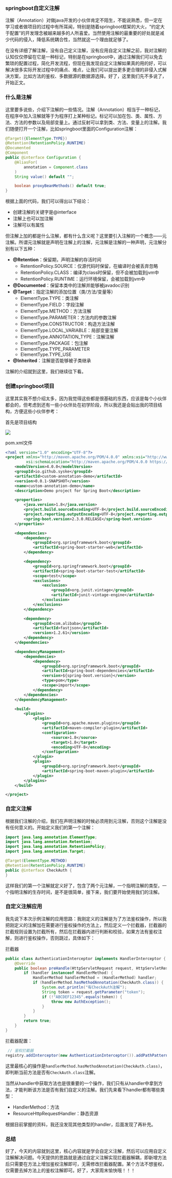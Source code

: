 ### springboot自定义注解

注解（Annotation）对做java开发的小伙伴肯定不陌生，不能说熟悉，但一定在学习或者做项目的过程中有所耳闻，特别是随着springboot框架的大火，“约定大于配置”的开发理念被越来越多的人所喜爱。当然使用注解的最重要的好处就是减少代码的侵入，降低系统耦合性，当然就这一个理由就足够了。

在没有详细了解注解，没有自己定义注解，没有应用自定义注解之前，我对注解的认知仅仅停留在它是一种标记，特别是在springboot中，通过注解我们可以免去繁琐的配置过程，简化开发流程，但现在我发现自定义注解如果真的用的好，可以解决很多实际开发过程中的痛点、难点，让我们可以提出更多更合理的非侵入式解决方案，比如方法的鉴权、多数据源的数据源选择。好了，这里我们先不多说了，开始正文。

### 什么是注解

这里要多说些，介绍下注解的一些情况。注解（Annotation）相当于一种标记，在程序中加入注解就等于为程序打上某种标记。标记可以加在包、类、属性、方法、方法的参数以及局部变量上。通过反射可以拿到类、方法、变量上的注解。我们随便打开一个注解，比如springboot里面的Configuration注解：

```java
@Target({ElementType.TYPE})
@Retention(RetentionPolicy.RUNTIME)
@Documented
@Component
public @interface Configuration {
    @AliasFor(
        annotation = Component.class
    )
    String value() default "";

    boolean proxyBeanMethods() default true;
}
```

根据上面的代码，我们可以得出以下结论：

- 创建注解的关键字是@interface
- 注解上也可以加注解
- 注解可以有属性

但注解上加的都是什么注解，都有什么含义呢？这里要引入注解的一个概念——元注解。所谓元注解就是声明在注解上的注解，元注解是注解的一种声明，元注解分别有以下五种：

- **@Retention**：保留期，声明注解的存活时间
  - RetentionPolicy.SOURCE：仅源代码时保留，在编译时会被丢弃忽略
  - RetentionPolicy.CLASS：编译为class时保留，但不会被加载到jvm中
  - RetentionPolicy.RUNTIME：运行环境保留，会被加载到jvm中
- **@Documented**：保留本类中的注解并能够被javadoc识别
- **@Target**：指定注解的添加位置（类/方法/变量等）
  - ElementType.TYPE：类注解
  - ElementType.FIELD：字段注解
  - ElementType.METHOD：方法注解
  - ElementType.PARAMETER：方法内的参数注解
  - ElementType.CONSTRUCTOR：构造方法注解
  - ElementType.LOCAL_VARIABLE：局部变量注解
  - ElementType.ANNOTATION_TYPE：注解注解
  - ElementType.PACKAGE：包注解
  - ElementType.TYPE_PARAMETER
  - ElementType.TYPE_USE
- **@Inherited**：注解是否能够被子类继承

注解的介绍就到这里，我们继续往下看。

### 创建springboot项目

这里其实我不想介绍太多，因为我觉得这些都是很基础的东西，应该是每个小伙伴都会的，但考虑到还有一些小伙伴处在初学阶段，所以我还是会贴出我的项目结构，方便这些小伙伴参考：

首先是项目结构

![](https://gitee.com/sysker/picBed/raw/master/images/20200801085718.png)

pom.xml文件

```xml
<?xml version="1.0" encoding="UTF-8"?>
<project xmlns="http://maven.apache.org/POM/4.0.0" xmlns:xsi="http://www.w3.org/2001/XMLSchema-instance"
         xsi:schemaLocation="http://maven.apache.org/POM/4.0.0 https://maven.apache.org/xsd/maven-4.0.0.xsd">
    <modelVersion>4.0.0</modelVersion>
    <groupId>io.github.syske</groupId>
    <artifactId>custom-annotation-demo</artifactId>
    <version>0.0.1-SNAPSHOT</version>
    <name>custom-annotation-demo</name>
    <description>Demo project for Spring Boot</description>

    <properties>
        <java.version>1.8</java.version>
        <project.build.sourceEncoding>UTF-8</project.build.sourceEncoding>
        <project.reporting.outputEncoding>UTF-8</project.reporting.outputEncoding>
        <spring-boot.version>2.3.0.RELEASE</spring-boot.version>
    </properties>

    <dependencies>
        <dependency>
            <groupId>org.springframework.boot</groupId>
            <artifactId>spring-boot-starter-web</artifactId>
        </dependency>

        <dependency>
            <groupId>org.springframework.boot</groupId>
            <artifactId>spring-boot-starter-test</artifactId>
            <scope>test</scope>
            <exclusions>
                <exclusion>
                    <groupId>org.junit.vintage</groupId>
                    <artifactId>junit-vintage-engine</artifactId>
                </exclusion>
            </exclusions>
        </dependency>

        <dependency>
            <groupId>com.alibaba</groupId>
            <artifactId>fastjson</artifactId>
            <version>1.2.61</version>
        </dependency>
    </dependencies>

    <dependencyManagement>
        <dependencies>
            <dependency>
                <groupId>org.springframework.boot</groupId>
                <artifactId>spring-boot-dependencies</artifactId>
                <version>${spring-boot.version}</version>
                <type>pom</type>
                <scope>import</scope>
            </dependency>
        </dependencies>
    </dependencyManagement>

    <build>
        <plugins>
            <plugin>
                <groupId>org.apache.maven.plugins</groupId>
                <artifactId>maven-compiler-plugin</artifactId>
                <configuration>
                    <source>1.8</source>
                    <target>1.8</target>
                    <encoding>UTF-8</encoding>
                </configuration>
            </plugin>
            <plugin>
                <groupId>org.springframework.boot</groupId>
                <artifactId>spring-boot-maven-plugin</artifactId>
            </plugin>
        </plugins>
    </build>

</project>
```

### 自定义注解

根据我们注解的介绍，我们在声明注解的时候必须用到元注解，否则这个注解是没有任何意义的。开始定义我们的第一个注解：

```java
import java.lang.annotation.ElementType;
import java.lang.annotation.Retention;
import java.lang.annotation.RetentionPolicy;
import java.lang.annotation.Target;

@Target(ElementType.METHOD)
@Retention(RetentionPolicy.RUNTIME)
public @interface CheckAuth {
}
```

这样我们的第一个注解就定义好了，包含了两个元注解，一个指明注解的类型，一个指明注解的生存时间，是不是很简单，接下来，我们要开始使用我们的注解。

### 自定义注解应用

我先说下本次示例注解的应用思路：我刚定义的注解是为了方法鉴权操作，所以我把刚定义的注解加在需要进行鉴权操作的方法上，然后定义一个拦截器，拦截器的拦截规则设置为拦截所有，然后在拦截器内进行判断和校验，如果方法有鉴权注解，则进行鉴权操作，否则跳过，具体如下：

拦截器

```java
public class AuthenticationInterceptor implements HandlerInterceptor {
    @Override
    public boolean preHandle(HttpServletRequest request, HttpServletResponse response, Object handler) throws Exception {
        if (handler instanceof HandlerMethod) {
            HandlerMethod handlerMethod = (HandlerMethod) handler;
            if (handlerMethod.hasMethodAnnotation(CheckAuth.class)) {
                System.out.println("有CheckAuth注解");
                String token = request.getParameter("token");
                if (!"ABCDEF12345".equals(token)) {
                    throw new AuthException();
                }
            }
        }
        return true;
    }
}
```

拦截器配置：

```java
 // 鉴权拦截器
registry.addInterceptor(new AuthenticationInterceptor()).addPathPatterns("/**");
```

这里最核心的操作是`handlerMethod.hasMethodAnnotation(CheckAuth.class)`，即判断当前方法是否有`CheckAuth.class`注解。

当然从handler中获取方法也是很重要的一个操作，我们只有从handler中拿到方法，才能判断该方法是否有我们自定义的注解。我们先来看下handler都有哪些类型：

- HandlerMethod：方法
- ResourceHttpRequestHandler：静态资源

根据目前掌握的资料，我还没发现其他类型的handler，后面发现了再补充。

### 总结

好了，今天的内容就到这里，核心内容就是学会自定义注解，然后可以应用自定义注解解决问题。今天提供的思路就是通过自定义注解实现拦截器解耦，即新增方法后只需要在方法上增加鉴权注解即可，无需修改拦截器配置。某个方法不想鉴权，仅需要去掉方法上的鉴权注解即可。好了，大家周末愉快哦！！！